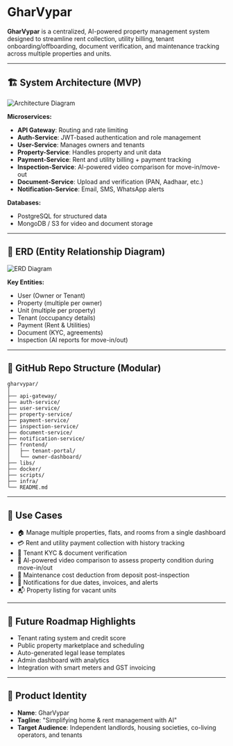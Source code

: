
# GharVypar

**GharVypar** is a centralized, AI-powered property management system designed to streamline rent collection, utility billing, tenant onboarding/offboarding, document verification, and maintenance tracking across multiple properties and units.

---

## 🏗️ System Architecture (MVP)

![Architecture Diagram](./ERD_Property_Management_System.png)

**Microservices:**
- **API Gateway**: Routing and rate limiting
- **Auth-Service**: JWT-based authentication and role management
- **User-Service**: Manages owners and tenants
- **Property-Service**: Handles property and unit data
- **Payment-Service**: Rent and utility billing + payment tracking
- **Inspection-Service**: AI-powered video comparison for move-in/move-out
- **Document-Service**: Upload and verification (PAN, Aadhaar, etc.)
- **Notification-Service**: Email, SMS, WhatsApp alerts

**Databases:**
- PostgreSQL for structured data
- MongoDB / S3 for video and document storage

---

## 🧩 ERD (Entity Relationship Diagram)

![ERD Diagram](./ERD_Property_Management_System.png)

**Key Entities:**
- User (Owner or Tenant)
- Property (multiple per owner)
- Unit (multiple per property)
- Tenant (occupancy details)
- Payment (Rent & Utilities)
- Document (KYC, agreements)
- Inspection (AI reports for move-in/out)

---

## 🔁 GitHub Repo Structure (Modular)

```
gharvypar/
│
├── api-gateway/
├── auth-service/
├── user-service/
├── property-service/
├── payment-service/
├── inspection-service/
├── document-service/
├── notification-service/
├── frontend/
│   ├── tenant-portal/
│   └── owner-dashboard/
├── libs/
├── docker/
├── scripts/
├── infra/
└── README.md
```

---

## 🎯 Use Cases

- 🏠 Manage multiple properties, flats, and rooms from a single dashboard
- 💳 Rent and utility payment collection with history tracking
- 📄 Tenant KYC & document verification
- 🧠 AI-powered video comparison to assess property condition during move-in/out
- 🔁 Maintenance cost deduction from deposit post-inspection
- 📢 Notifications for due dates, invoices, and alerts
- 📬 Property listing for vacant units

---

## 🚀 Future Roadmap Highlights

- Tenant rating system and credit score
- Public property marketplace and scheduling
- Auto-generated legal lease templates
- Admin dashboard with analytics
- Integration with smart meters and GST invoicing

---

## 📌 Product Identity

- **Name**: GharVypar
- **Tagline**: "Simplifying home & rent management with AI"
- **Target Audience**: Independent landlords, housing societies, co-living operators, and tenants
